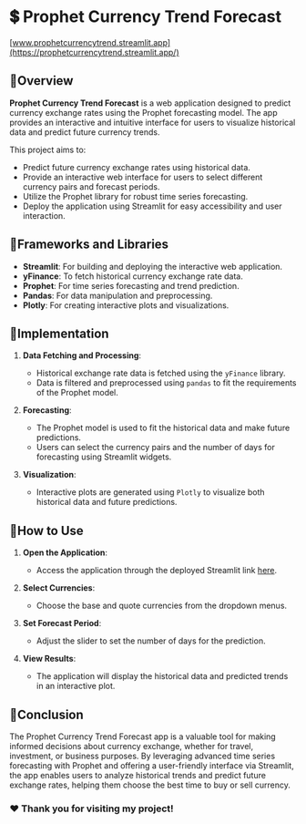 # 💲 Prophet Currency Trend Forecast
[www.prophetcurrencytrend.streamlit.app](https://prophetcurrencytrend.streamlit.app/)

## 🔺Overview

**Prophet Currency Trend Forecast** is a web application designed to predict currency exchange rates using the Prophet forecasting model. The app provides an interactive and intuitive interface for users to visualize historical data and predict future currency trends.

This project aims to:
- Predict future currency exchange rates using historical data.
- Provide an interactive web interface for users to select different currency pairs and forecast periods.
- Utilize the Prophet library for robust time series forecasting.
- Deploy the application using Streamlit for easy accessibility and user interaction.

## 🔺Frameworks and Libraries

- **Streamlit**: For building and deploying the interactive web application.
- **yFinance**: To fetch historical currency exchange rate data.
- **Prophet**: For time series forecasting and trend prediction.
- **Pandas**: For data manipulation and preprocessing.
- **Plotly**: For creating interactive plots and visualizations.

## 🔺Implementation

1. **Data Fetching and Processing**:
    - Historical exchange rate data is fetched using the `yFinance` library.
    - Data is filtered and preprocessed using `pandas` to fit the requirements of the Prophet model.

2. **Forecasting**:
    - The Prophet model is used to fit the historical data and make future predictions.
    - Users can select the currency pairs and the number of days for forecasting using Streamlit widgets.

3. **Visualization**:
    - Interactive plots are generated using `Plotly` to visualize both historical data and future predictions.

## 🔺How to Use

1. **Open the Application**:
    - Access the application through the deployed Streamlit link [here](https://prophetcurrencytrend.streamlit.app/).

2. **Select Currencies**:
    - Choose the base and quote currencies from the dropdown menus.

3. **Set Forecast Period**:
    - Adjust the slider to set the number of days for the prediction.

4. **View Results**:
    - The application will display the historical data and predicted trends in an interactive plot.

## 🔺Conclusion

The Prophet Currency Trend Forecast app is a valuable tool for making informed decisions about currency exchange, whether for travel, investment, or business purposes. By leveraging advanced time series forecasting with Prophet and offering a user-friendly interface via Streamlit, the app enables users to analyze historical trends and predict future exchange rates, helping them choose the best time to buy or sell currency.

### ❤️ Thank you for visiting my project!
